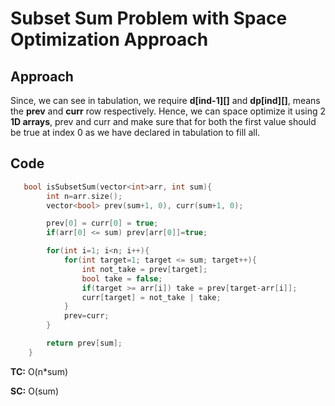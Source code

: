 # Subset Sum Problem with Space Optimization Approach

## Approach

Since, we can see in tabulation, we require **d[ind-1][]** and **dp[ind][]**, means the **prev** and **curr** row respectively. Hence, we can space optimize it using 2 **1D arrays**, prev and curr and make sure that for both the first value should be true at index 0 as we have declared in tabulation to fill all.

## Code

```c++
   bool isSubsetSum(vector<int>arr, int sum){
        int n=arr.size();
        vector<bool> prev(sum+1, 0), curr(sum+1, 0);

        prev[0] = curr[0] = true;
        if(arr[0] <= sum) prev[arr[0]]=true;

        for(int i=1; i<n; i++){
            for(int target=1; target <= sum; target++){
                int not_take = prev[target];
                bool take = false;
                if(target >= arr[i]) take = prev[target-arr[i]];
                curr[target] = not_take | take;
            }
            prev=curr;
        }

        return prev[sum];
    }
```

**TC:** O(n\*sum)

**SC:** O(sum)
